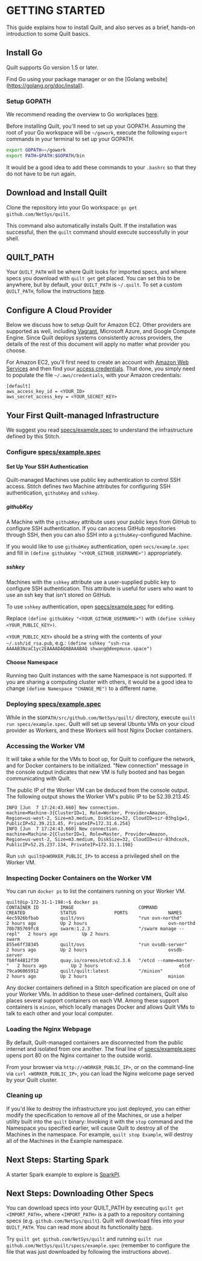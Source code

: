 # GETTING STARTED
This guide explains how to install Quilt, and also serves as a
brief, hands-on introduction to some Quilt basics.

## Install Go
Quilt supports Go version 1.5 or later.

Find Go using your package manager or on the [Golang website] (https://golang.org/doc/install).

### Setup GOPATH
We recommend reading the overview to Go workplaces [here](https://golang.org/doc/code.html).

Before installing Quilt, you'll need to set up your GOPATH. Assuming the root of
your Go workspace will be `~/gowork`, execute the following `export` commands in
your terminal to set up your GOPATH.
```bash
export GOPATH=~/gowork
export PATH=$PATH:$GOPATH/bin
```
It would be a good idea to add these commands to your `.bashrc` so that they do
not have to be run again.

## Download and Install Quilt
Clone the repository into your Go workspace: `go get github.com/NetSys/quilt`.

This command also automatically installs Quilt. If the installation was
successful, then the `quilt` command should execute successfully in your shell.

## QUILT_PATH
Your `QUILT_PATH` will be where Quilt looks for imported specs, and where
specs you download with `quilt get` get placed. You can set this to be anywhere,
but by default, your `QUILT_PATH` is `~/.quilt`. To set a custom `QUILT_PATH`,
follow the instructions
[here](https://github.com/NetSys/quilt/blob/master/docs/Language.md#quilt_path).

## Configure A Cloud Provider

Below we discuss how to setup Quilt for Amazon EC2.  Other providers are
supported as well, including [Vagrant](Vagrant.md), Microsoft Azure, and
Google Compute Engine.  Since Quilt deploys systems consistently across
providers, the details of the rest of this document will apply no matter what
provider you choose.

For Amazon EC2, you'll first need to create an account with [Amazon Web
Services](https://aws.amazon.com/ec2/) and then find your
[access credentials](http://docs.aws.amazon.com/cli/latest/userguide/cli-chap-getting-set-up.html#cli-signup).
That done, you simply need to populate the file `~/.aws/credentials`, with your
Amazon credentials:
```
[default]
aws_access_key_id = <YOUR_ID>
aws_secret_access_key = <YOUR_SECRET_KEY>
```

## Your First Quilt-managed Infrastructure
We suggest you read [specs/example.spec](../specs/example.spec) to understand the
infrastructure defined by this Stitch.

### Configure [specs/example.spec](../specs/example.spec)
#### Set Up Your SSH Authentication
Quilt-managed Machines use public key authentication to control SSH access. Stitch
defines two Machine attributes for configuring SSH authentication, `githubKey`
and `sshkey`.

##### githubKey
A Machine with the `githubKey` attribute uses your public keys from GitHub
to configure SSH authentication. If you can access GitHub repositories through
SSH, then you can also SSH into a `githubKey`-configured Machine.

If you would like to use `githubKey` authentication, open `secs/example.spec`
and fill in `(define githubKey "<YOUR_GITHUB_USERNAME>")` appropriately.

##### sshkey
Machines with the `sshkey` attribute use a user-supplied public key to configure
SSH authentication. This attribute is useful for users who want to use an ssh key
that isn't stored on GitHub.

To use `sshkey` authentication, open
[specs/example.spec](../specs/example.spec) for editing.

Replace `(define githubKey
"<YOUR_GITHUB_USERNAME>")` with `(define sshkey <YOUR_PUBLIC_KEY>)`.

`<YOUR_PUBLIC_KEY>` should be a string with the contents of your
`~/.ssh/id_rsa.pub`, e.g.: `(define sshkey "ssh-rsa
AAAAB3NzaC1yc2EAAAADAQABAAABAQ shwang@deepmuse.space")`

#### Choose Namespace
Running two Quilt instances with the same Namespace is not supported.
If you are sharing a computing cluster with others, it would be a good idea to
change `(define Namespace "CHANGE_ME")` to a different name.

### Deploying [specs/example.spec](../specs/example.spec)
While in the `$GOPATH/src/github.com/NetSys/quilt/` directory, execute `quilt
run specs/example.spec`. Quilt will set up several Ubuntu VMs on your cloud
provider as Workers, and these Workers will host Nginx Docker containers.


### Accessing the Worker VM
It will take a while for the VMs to boot up, for Quilt to configure the network,
and for Docker containers to be initialized. "New connection" message in the console
output indicates that new VM is fully booted and has began communicating with
Quilt.

The public IP of the Worker VM can be deduced from the console output. The
following output shows the Worker VM's public IP to be 52.39.213.45:
```
INFO [Jun  7 17:24:43.660] New connection.
machine=Machine-3{ClusterID=1, Role=Worker, Provider=Amazon, Region=us-west-2, Size=m3.medium, DiskSize=32, CloudID=sir-03hg1gw1, PublicIP=52.39.213.45, PrivateIP=172.31.6.254}
INFO [Jun  7 17:24:43.660] New connection.
machine=Machine-2{ClusterID=1, Role=Master, Provider=Amazon, Region=us-west-2, Size=m3.medium, DiskSize=32, CloudID=sir-03hdcezk, PublicIP=52.25.237.134, PrivateIP=172.31.1.198}
```

Run `ssh quilt@<WORKER_PUBLIC_IP>` to access a privileged shell on the Worker VM.

### Inspecting Docker Containers on the Worker VM
You can run `docker ps` to list the containers running on your Worker VM.

```
quilt@ip-172-31-1-198:~$ docker ps
CONTAINER ID        IMAGE                        COMMAND                  CREATED             STATUS              PORTS               NAMES
4ec5926bfbab        quilt/ovs                    "run ovn-northd"         2 hours ago         Up 2 hours                              ovn-northd
70b785769fc8        swarm:1.2.3                  "/swarm manage --repl"   2 hours ago         Up 2 hours                              swarm
855e6ff38345        quilt/ovs                    "run ovsdb-server"       2 hours ago         Up 2 hours                              ovsdb-server
fb0f44812f30        quay.io/coreos/etcd:v2.3.6   "/etcd --name=master-"   2 hours ago         Up 2 hours                              etcd
79ca96065912        quilt/quilt:latest           "/minion"                2 hours ago         Up 2 hours                              minion
```

Any docker containers defined in a Stitch specification are placed on one of
your Worker VMs.  In addition to these user-defined containers, Quilt also
places several support containers on each VM. Among these support containers is
`minion`, which locally manages Docker and allows Quilt VMs to talk to each
other and your local computer.

### Loading the Nginx Webpage
By default, Quilt-managed containers are disconnected from the public internet
and isolated from one another.  The final line of
[specs/example.spec](../specs/example.spec) opens port 80 on the Nginx
container to the outside world.

From your browser via `http://<WORKER_PUBLIC_IP>`, or on the command-line via
`curl <WORKER_PUBLIC_IP>`, you can load the Nginx welcome page served by your
Quilt cluster.

### Cleaning up

If you'd like to destroy the infrastructure you just deployed, you can either
modify the specification to remove all of the Machines, or use a helper utility
built into the `quilt` binary:  Invoking it with the `stop` command and the
Namespace you specified earlier, will cause Quilt to destroy all of the
Machines in the namespace.  For example, `quilt stop Example`, will destroy all
of the Machines in the Example namespace.

## Next Steps: Starting Spark
A starter Spark example to explore is [SparkPI](../specs/spark/).

## Next Steps: Downloading Other Specs
You can download specs into your QUILT_PATH by executing
`quilt get <IMPORT_PATH>`, where `<IMPORT_PATH>` is a path to a repository
containing specs (e.g. `github.com/NetSys/quilt`). Quilt will download files
into your `QUILT_PATH`. You can read more about its functionality
[here](https://github.com/NetSys/quilt/blob/master/docs/Language.md#quilt_path).

Try `quilt get github.com/NetSys/quilt` and running
`quilt run github.com/NetSys/quilt/specs/example.spec` (remember to
configure the file that was just downloaded by following the instructions
above).
